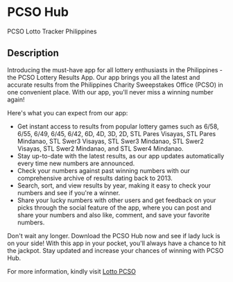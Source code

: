 # PCSO Hub
PCSO Lotto Tracker Philippines
## Description
Introducing the must-have app for all lottery enthusiasts in the Philippines - the PCSO Lottery Results App. Our app brings you all the latest and accurate results from the Philippines Charity Sweepstakes Office (PCSO) in one convenient place. With our app, you'll never miss a winning number again!

Here's what you can expect from our app:

- Get instant access to results from popular lottery games such as 6/58, 6/55, 6/49, 6/45, 6/42, 6D, 4D, 3D, 2D, STL Pares Visayas, STL Pares Mindanao, STL Swer3 Visayas, STL Swer3 Mindanao, STL Swer2 Visayas, STL Swer2 Mindanao, and STL Swer4 Mindanao.
- Stay up-to-date with the latest results, as our app updates automatically every time new numbers are announced.
- Check your numbers against past winning numbers with our comprehensive archive of results dating back to 2013.
- Search, sort, and view results by year, making it easy to check your numbers and see if you're a winner.
- Share your lucky numbers with other users and get feedback on your picks through the social feature of the app, where you can post and share your numbers and also like, comment, and save your favorite numbers.

Don't wait any longer. Download the PCSO Hub now and see if lady luck is on your side! With this app in your pocket, you'll always have a chance to hit the jackpot. Stay updated and increase your chances of winning with PCSO Hub.

For more information, kindly visit [Lotto PCSO](lottopcso.com)
